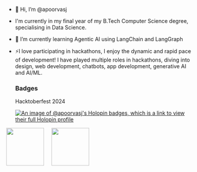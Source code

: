 - 👋 Hi, I’m @apoorvasj
- I'm currently in my final year of my B.Tech Computer Science degree, specialising in Data Science.
- 🌱 I’m currently learning Agentic AI using LangChain and LangGraph
- ⚡I love participating in hackathons, I enjoy the dynamic and rapid pace of development! I have played multiple roles in hackathons, diving into design, web development, chatbots, app development, generative AI and AI/ML.

  <h3> Badges </h3>
  Hacktoberfest 2024 <br> 
  
  [![An image of @apoorvasj's Holopin badges, which is a link to view their full Holopin profile](https://holopin.me/apoorvasj)](https://holopin.io/@apoorvasj)

<div style='display:flex; align-items:center; gap: 10px;' align='center'>
<a href="https://badgr.com/public/assertions/YVfoCAPGRn6mDFm6QdHsdA?identity__email=apoorva.sjagadeesan2022@vitstudent.ac.in">
<img src="https://api.badgr.io/public/assertions/YVfoCAPGRn6mDFm6QdHsdA/image" width="100px" height="100px" />
<a href="#">
<a href="https://www.cloudskillsboost.google/public_profiles/0abba9b8-3751-418d-ade9-3fe637ea73dc">
<img src="https://cdn.qwiklabs.com/E5xlPYsNANSPMuPoZln7rSlYRKlY%2BLjrl1bP70dqXkM%3D" width="100px" height="100px" />
<a href="#">
</div>


<!---
apoorvasj/apoorvasj is a ✨ special ✨ repository because its `README.md` (this file) appears on your GitHub profile.
You can click the Preview link to take a look at your changes.
- 👀 I’m interested in ...
- 🌱 I’m currently learning ...
- 💞️ I’m looking to collaborate on ...
- 📫 How to reach me ...
- 😄 Pronouns: ...
- ⚡ Fun fact: ...
--->
